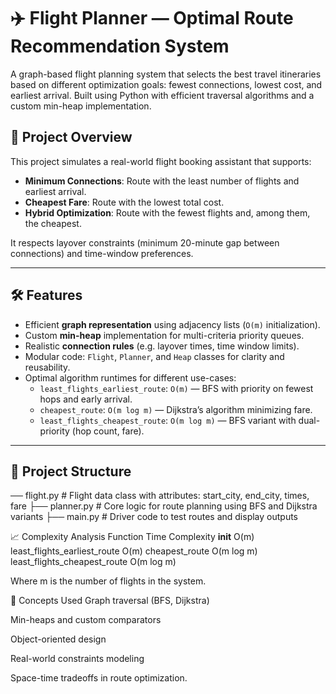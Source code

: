 # ✈️ Flight Planner — Optimal Route Recommendation System

A graph-based flight planning system that selects the best travel itineraries based on different optimization goals: fewest connections, lowest cost, and earliest arrival. Built using Python with efficient traversal algorithms and a custom min-heap implementation.

## 📌 Project Overview

This project simulates a real-world flight booking assistant that supports:
- **Minimum Connections**: Route with the least number of flights and earliest arrival.
- **Cheapest Fare**: Route with the lowest total cost.
- **Hybrid Optimization**: Route with the fewest flights and, among them, the cheapest.

It respects layover constraints (minimum 20-minute gap between connections) and time-window preferences.

---

## 🛠️ Features

- Efficient **graph representation** using adjacency lists (`O(m)` initialization).
- Custom **min-heap** implementation for multi-criteria priority queues.
- Realistic **connection rules** (e.g. layover times, time window limits).
- Modular code: `Flight`, `Planner`, and `Heap` classes for clarity and reusability.
- Optimal algorithm runtimes for different use-cases:
  - `least_flights_earliest_route`: `O(m)` — BFS with priority on fewest hops and early arrival.
  - `cheapest_route`: `O(m log m)` — Dijkstra’s algorithm minimizing fare.
  - `least_flights_cheapest_route`: `O(m log m)` — BFS variant with dual-priority (hop count, fare).

---

## 🧱 Project Structure

── flight.py # Flight data class with attributes: start_city, end_city, times, fare
├── planner.py # Core logic for route planning using BFS and Dijkstra variants
├── main.py # Driver code to test routes and display outputs

📈 Complexity Analysis
Function	Time Complexity
__init__	O(m)
least_flights_earliest_route	O(m)
cheapest_route	O(m log m)
least_flights_cheapest_route	O(m log m)

Where m is the number of flights in the system.

🧠 Concepts Used
Graph traversal (BFS, Dijkstra)

Min-heaps and custom comparators

Object-oriented design

Real-world constraints modeling

Space-time tradeoffs in route optimization.
